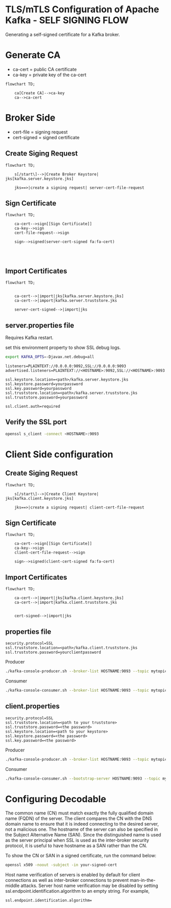 # TLS/mTLS Configuration of Apache Kafka - SELF SIGNING FLOW
Generating a self-signed certificate for a Kafka broker.


# Generate CA
- ca-cert = public CA certificate
- ca-key = private key of the ca-cert

```mermaid
flowchart TD;

    ca[Create CA]-->ca-key
    ca-->ca-cert

```

# Broker Side
- cert-file = signing request
- cert-signed = signed certificate

## Create Siging Request
```mermaid
flowchart TD;

    s[/start\]-->|Create Broker Keystore| jks[kafka.server.keystore.jks]

    jks==>|create a signing request| server-cert-file-request

```

## Sign Certificate
```mermaid
flowchart TD;

    ca-cert-->sign[[Sign Certificate]]
    ca-key-->sign
    cert-file-request-->sign

    sign-->signed(server-cert-signed fa:fa-cert)




```

## Import Certificates
```mermaid
flowchart TD;


    ca-cert-->|import|jks[kafka.server.keystore.jks]
    ca-cert-->|import|kafka.server.truststore.jks

    server-cert-signed-->|import|jks

```

## server.properties file
Requires Kafka restart.

set this environment property to show SSL debug logs.
```bash
export KAFKA_OPTS=-Djavax.net.debug=all
```

```properties
listeners=PLAINTEXT://0.0.0.0:9092,SSL://0.0.0.0:9093
advertised.listeners=PLAINTEXT://<HOSTNAME>:9092,SSL://<HOSTNAME>:9093

ssl.keystore.location=<path>/kafka.server.keystore.jks
ssl.keystore.password=yourpassword
ssl.key.password=yourpassword
ssl.truststore.location=<path>/kafka.server.truststore.jks
ssl.truststore.password=yourpassword

ssl.client.auth=required

```

## Verify the SSL port
```bash
openssl s_client -connect <HOSTNAME>:9093
```

# Client Side configuration

## Create Siging Request
```mermaid
flowchart TD;

    s[/start\]-->|Create Client Keystore| jks[kafka.client.keystore.jks]

    jks==>|create a signing request| client-cert-file-request

```

## Sign Certificate
```mermaid
flowchart TD;

    ca-cert-->sign[[Sign Certificate]]
    ca-key-->sign
    client-cert-file-request-->sign

    sign-->signed(client-cert-signed fa:fa-cert)

```

## Import Certificates
```mermaid
flowchart TD;

    ca-cert-->|import|jks[kafka.client.keystore.jks]
    ca-cert-->|import|kafka.client.truststore.jks


    cert-signed-->|import|jks

```

## properties file

```properties
security.protocol=SSL
ssl.truststore.location=<path>/kafka.client.truststore.jks
ssl.truststore.password=yourclientpassword
```

Producer
```bash
./kafka-console-producer.sh --broker-list HOSTNAME:9093 --topic mytopic --producer.config PATH_TO_THE_ABOVE_PROPERTIES

```

Consumer
```bash
./kafka-console-consumer.sh --broker-list HOSTNAME:9093 --topic mytopic --consumer.config PATH_TO_THE_ABOVE_PROPERTIES
```


## client.properties

```properties
security.protocol=SSL
ssl.truststore.location=<path to your truststore>
ssl.truststore.password=<the password>
ssl.keystore.location=<path to your keystore>
ssl.keystore.password=<the password>
ssl.key.password=<the password>

```


Producer
```bash
./kafka-console-producer.sh --broker-list HOSTNAME:9093 --topic mytopic --producer.config PATH_TO_THE_ABOVE_PROPERTIES

```

Consumer
```bash
./kafka-console-consumer.sh --bootstrap-server HOSTNAME:9093 --topic mytopic --consumer.config PATH_TO_THE_ABOVE_PROPERTIES
```


# Configuring Decodable

The common name (CN) must match exactly the fully qualified domain name (FQDN) of the server. The client compares the CN with the DNS domain name to ensure that it is indeed connecting to the desired server, not a malicious one. The hostname of the server can also be specified in the Subject Alternative Name (SAN). Since the distinguished name is used as the server principal when SSL is used as the inter-broker security protocol, it is useful to have hostname as a SAN rather than the CN.

To show the CN or SAN in a signed certificate, run the command below:

```bash
openssl x509 -noout -subject -in your-signed-cert
```

Host name verification of servers is enabled by default for client connections as well as inter-broker connections to prevent man-in-the-middle attacks. Server host name verification may be disabled by setting ssl.endpoint.identification.algorithm to an empty string. For example,

```properties
ssl.endpoint.identification.algorithm=
```

